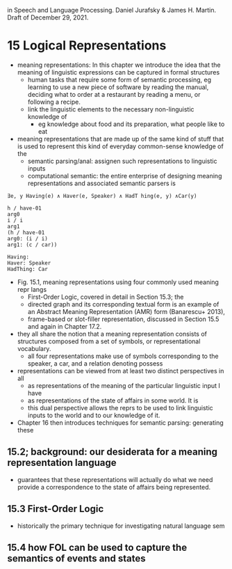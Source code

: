 in Speech and Language Processing. Daniel Jurafsky & James H. Martin.
Draft of December 29, 2021.

# 15 Logical Representations

* meaning representations: In this chapter we introduce the idea that
  the meaning of linguistic expressions can be captured in formal structures
  * human tasks that require some form of semantic processing, 
    eg learning to use a new piece of software by reading the manual,
    deciding what to order at a restaurant by reading a menu, or
    following a recipe.
  * link the linguistic elements to the necessary non-linguistic knowledge of
    * eg knowledge about food and its preparation, what people like to eat
* meaning representations that are made up of the same kind of stuff
  that is used to represent this kind of everyday common-sense knowledge of the
  * semantic parsing/anal: assignen such representations to linguistic inputs
  * computational semantic: the entire enterprise of
    designing meaning representations and associated semantic parsers is
```
∃e, y Having(e) ∧ Haver(e, Speaker) ∧ HadT hing(e, y) ∧Car(y)

h / have-01
arg0
i / i
arg1
(h / have-01
arg0: (i / i)
arg1: (c / car))

Having: 
Haver: Speaker 
HadThing: Car
```

* Fig. 15.1, meaning representations using four commonly used meaning repr langs
  * First-Order Logic, covered in detail in Section 15.3; the
  * directed graph and its corresponding textual form is an example of an
    Abstract Meaning Representation (AMR) form (Banarescu+ 2013),
  * frame-based or slot-filler representation, discussed in Section 15.5 and
    again in Chapter 17.2.
* they all share the notion that a meaning representation consists of
  structures composed from a set of symbols, or representational vocabulary.
  * all four representations make use of
    symbols corresponding to the speaker, a car, and a relation denoting possess 
* representations can be viewed from at least two distinct perspectives in all
  * as representations of the meaning of the particular linguistic input I have
  * as representations of the state of affairs in some world. It is
  * this dual perspective allows the reprs to be used to link
    linguistic inputs to the world and to our knowledge of it.
* Chapter 16 then introduces techniques for semantic parsing: generating these

## 15.2; background: our desiderata for a meaning representation language

* guarantees that these representations will actually do what we need
  provide a correspondence to the state of affairs being represented.

## 15.3 First-Order Logic

* historically the primary technique for investigating natural language sem

## 15.4 how FOL can be used to capture the semantics of events and states 

